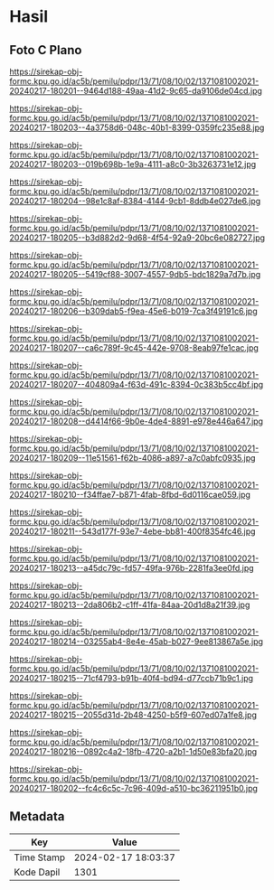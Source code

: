# Hasil

## Foto C Plano

https://sirekap-obj-formc.kpu.go.id/ac5b/pemilu/pdpr/13/71/08/10/02/1371081002021-20240217-180201--9464d188-49aa-41d2-9c65-da9106de04cd.jpg

https://sirekap-obj-formc.kpu.go.id/ac5b/pemilu/pdpr/13/71/08/10/02/1371081002021-20240217-180203--4a3758d6-048c-40b1-8399-0359fc235e88.jpg

https://sirekap-obj-formc.kpu.go.id/ac5b/pemilu/pdpr/13/71/08/10/02/1371081002021-20240217-180203--019b698b-1e9a-4111-a8c0-3b3263731e12.jpg

https://sirekap-obj-formc.kpu.go.id/ac5b/pemilu/pdpr/13/71/08/10/02/1371081002021-20240217-180204--98e1c8af-8384-4144-9cb1-8ddb4e027de6.jpg

https://sirekap-obj-formc.kpu.go.id/ac5b/pemilu/pdpr/13/71/08/10/02/1371081002021-20240217-180205--b3d882d2-9d68-4f54-92a9-20bc6e082727.jpg

https://sirekap-obj-formc.kpu.go.id/ac5b/pemilu/pdpr/13/71/08/10/02/1371081002021-20240217-180205--5419cf88-3007-4557-9db5-bdc1829a7d7b.jpg

https://sirekap-obj-formc.kpu.go.id/ac5b/pemilu/pdpr/13/71/08/10/02/1371081002021-20240217-180206--b309dab5-f9ea-45e6-b019-7ca3f49191c6.jpg

https://sirekap-obj-formc.kpu.go.id/ac5b/pemilu/pdpr/13/71/08/10/02/1371081002021-20240217-180207--ca6c789f-9c45-442e-9708-8eab97fe1cac.jpg

https://sirekap-obj-formc.kpu.go.id/ac5b/pemilu/pdpr/13/71/08/10/02/1371081002021-20240217-180207--404809a4-f63d-491c-8394-0c383b5cc4bf.jpg

https://sirekap-obj-formc.kpu.go.id/ac5b/pemilu/pdpr/13/71/08/10/02/1371081002021-20240217-180208--d4414f66-9b0e-4de4-8891-e978e446a647.jpg

https://sirekap-obj-formc.kpu.go.id/ac5b/pemilu/pdpr/13/71/08/10/02/1371081002021-20240217-180209--11e51561-f62b-4086-a897-a7c0abfc0935.jpg

https://sirekap-obj-formc.kpu.go.id/ac5b/pemilu/pdpr/13/71/08/10/02/1371081002021-20240217-180210--f34ffae7-b871-4fab-8fbd-6d0116cae059.jpg

https://sirekap-obj-formc.kpu.go.id/ac5b/pemilu/pdpr/13/71/08/10/02/1371081002021-20240217-180211--543d177f-93e7-4ebe-bb81-400f8354fc46.jpg

https://sirekap-obj-formc.kpu.go.id/ac5b/pemilu/pdpr/13/71/08/10/02/1371081002021-20240217-180213--a45dc79c-fd57-49fa-976b-2281fa3ee0fd.jpg

https://sirekap-obj-formc.kpu.go.id/ac5b/pemilu/pdpr/13/71/08/10/02/1371081002021-20240217-180213--2da806b2-c1ff-41fa-84aa-20d1d8a21f39.jpg

https://sirekap-obj-formc.kpu.go.id/ac5b/pemilu/pdpr/13/71/08/10/02/1371081002021-20240217-180214--03255ab4-8e4e-45ab-b027-9ee813867a5e.jpg

https://sirekap-obj-formc.kpu.go.id/ac5b/pemilu/pdpr/13/71/08/10/02/1371081002021-20240217-180215--71cf4793-b91b-40f4-bd94-d77ccb71b9c1.jpg

https://sirekap-obj-formc.kpu.go.id/ac5b/pemilu/pdpr/13/71/08/10/02/1371081002021-20240217-180215--2055d31d-2b48-4250-b5f9-607ed07a1fe8.jpg

https://sirekap-obj-formc.kpu.go.id/ac5b/pemilu/pdpr/13/71/08/10/02/1371081002021-20240217-180216--0892c4a2-18fb-4720-a2b1-1d50e83bfa20.jpg

https://sirekap-obj-formc.kpu.go.id/ac5b/pemilu/pdpr/13/71/08/10/02/1371081002021-20240217-180202--fc4c6c5c-7c96-409d-a510-bc36211951b0.jpg


## Metadata

| Key        | Value               |
| ---------- | ------------------- |
| Time Stamp | 2024-02-17 18:03:37 |
| Kode Dapil | 1301                |



